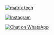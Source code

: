 

[![matrix tech](https://readme-typing-svg.demolab.com?font=Anton&size=30&pause=998&color=008000&background=F7F2F20A&vCenter=true&random=false&width=465&lines=Hello+Everyone%F0%9F%91%8B!;thank+you+for+visiting+my+profile;I+am+LilTREV+admin+founder+of+this;project;and+creator+too;i'm+looking+forwad+for+your+feedback;love+you+💖+🫂+💕;you+can+always+reach+out+for+collaboration=on=projects+Contact=me+through+the+platforms=displayed=below)](https://github.com/Trevley)


[![Instagram](https://img.shields.io/badge/Instagram-Profile-orange?style=flat-square&logo=Instagram)](https://www.instagram.com/lil_trev._) 








[![Chat on WhatsApp](https://img.shields.io/badge/WhatsApp-Chat-green?logo=whatsapp)](https://wa.me/+254791850627) 
